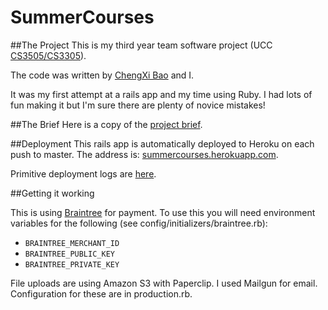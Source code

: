 SummerCourses
=============

##The Project
This is my third year team software project (UCC [CS3505/CS3305](http://thing.ucc.ie/cs3305/)).

The code was written by [ChengXi Bao](https://github.com/happlebao) and I. 

It was my first attempt at a rails app and my time using Ruby. I had lots of fun making it but I'm sure there are plenty of novice mistakes!

##The Brief
Here is a copy of the [project brief](https://github.com/jtreanor/SummerCourses/wiki/Project-Brief).

##Deployment
This rails app is automatically deployed to Heroku on each push to master. The address is: [summercourses.herokuapp.com](https://summercourses.herokuapp.com/).

Primitive deployment logs are [here](http://cs1.ucc.ie/~jct1/git_call).

##Getting it working

This is using [Braintree](https://www.braintreepayments.com/) for payment. To use this you will need environment variables for the following (see config/initializers/braintree.rb):

* `BRAINTREE_MERCHANT_ID`
* `BRAINTREE_PUBLIC_KEY`
* `BRAINTREE_PRIVATE_KEY`

File uploads are using Amazon S3 with Paperclip. I used Mailgun for email. Configuration for these are in production.rb.
